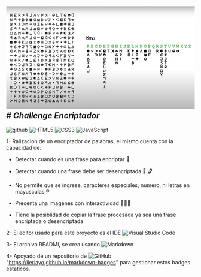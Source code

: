  ## ![portada](/imagenes/zodiac1.png "chica") # ***Challenge Encriptador***  
![github](https://img.shields.io/github/followers/miguel7g?style=social)  ![HTML5](https://img.shields.io/badge/html5-%23E34F26.svg?style=for-the-badge&logo=html5&logoColor=white) ![CSS3](https://img.shields.io/badge/css3-%231572B6.svg?style=for-the-badge&logo=css3&logoColor=white) ![JavaScript](https://img.shields.io/badge/javascript-%23323330.svg?style=for-the-badge&logo=javascript&logoColor=%23F7DF1E)

1- Ralizacion de un encriptador de palabras, el mismo cuenta con la capacidad de:

- Detectar cuando es una frase para encriptar 🔐

- Detectar cuando una frase debe ser desencriptada 🔑 🔓

- No permite que se ingrese, caracteres especiales, numero, ni letras en mayusculas ®

- Precenta una imagenes con interactividad 🤸🏻‍♂️

- Tiene la posiblidad de copiar la frase procesada ya sea una frase encriptada o desencriptada 

2- El editor usado para este proyecto es el IDE ![Visual Studio Code](https://img.shields.io/badge/Visual%20Studio%20Code-0078d7.svg?style=for-the-badge&logo=visual-studio-code&logoColor=white)

3- El archivo READMI, se crea usando ![Markdown](https://img.shields.io/badge/markdown-%23000000.svg?style=for-the-badge&logo=markdown&logoColor=white)

4- Apoyado de un repositorio de ![GitHub](https://img.shields.io/badge/github-%23121011.svg?style=for-the-badge&logo=github&logoColor=white) "https://ileriayo.github.io/markdown-badges" para gestionar estos badges estaticos.